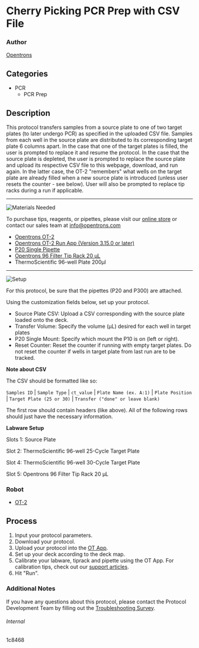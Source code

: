 # Cherry Picking PCR Prep with CSV File

### Author
[Opentrons](https://opentrons.com/)

## Categories
* PCR
	* PCR Prep

## Description
This protocol transfers samples from a source plate to one of two target plates (to later undergo PCR) as specified in the uploaded CSV file. Samples from each well in the source plate are distributed to its corresponding target plate 6 columns apart. In the case that one of the target plates is filled, the user is prompted to replace it and resume the protocol. In the case that the source plate is depleted, the user is prompted to replace the source plate and upload its respective CSV file to this webpage, download, and run again. In the latter case, the OT-2 "remembers" what wells on the target plate are already filled when a new source plate is introduced (unless user resets the counter - see below). User will also be prompted to replace tip racks during a run if applicable.

---
![Materials Needed](https://s3.amazonaws.com/opentrons-protocol-library-website/custom-README-images/001-General+Headings/materials.png)

To purchase tips, reagents, or pipettes, please visit our [online store](https://shop.opentrons.com/) or contact our sales team at [info@opentrons.com](mailto:info@opentrons.com)

* [Opentrons OT-2](https://shop.opentrons.com/collections/ot-2-robot/products/ot-2)
* [Opentrons OT-2 Run App (Version 3.15.0 or later)](https://opentrons.com/ot-app/)
* [P20 Single Pipette](https://shop.opentrons.com/collections/ot-2-robot/products/single-channel-electronic-pipette)
* [Opentrons 96 Filter Tip Rack 20 µL](https://labware.opentrons.com/opentrons_96_filtertiprack_20ul?category=tipRack)
* ThermoScientific 96-well Plate 200µl






---
![Setup](https://s3.amazonaws.com/opentrons-protocol-library-website/custom-README-images/001-General+Headings/Setup.png)

For this protocol, be sure that the pipettes (P20 and P300) are attached.

Using the customization fields below, set up your protocol.
* Source Plate CSV: Upload a CSV corresponding with the source plate loaded onto the deck.
* Transfer Volume: Specify the volume (µL) desired for each well in target plates
* P20 Single Mount: Specify which mount the P10 is on (left or right).
* Reset Counter: Reset the counter if running with empty target plates. Do not reset the counter if wells in target plate from last run are to be tracked.

**Note about CSV**

The CSV should be formatted like so:

`Samples ID` | `Sample Type` | `ct_value` | `Plate Name (ex. A:1)` | `Plate Position` | `Target Plate (25 or 30)` | `Transfer ("done" or leave blank)`

The first row should contain headers (like above). All of the following rows should just have the necessary information.

**Labware Setup**

Slots 1: Source Plate

Slot 2: ThermoScientific 96-well 25-Cycle Target Plate

Slot 4: ThermoScientific 96-well 30-Cycle Target Plate

Slot 5: Opentrons 96 Filter Tip Rack 20 µL


### Robot
* [OT-2](https://opentrons.com/ot-2)

## Process

1. Input your protocol parameters.
2. Download your protocol.
3. Upload your protocol into the [OT App](https://opentrons.com/ot-app).
4. Set up your deck according to the deck map.
5. Calibrate your labware, tiprack and pipette using the OT App. For calibration tips, check out our [support articles](https://support.opentrons.com/en/collections/1559720-guide-for-getting-started-with-the-ot-2).
6. Hit "Run".

### Additional Notes
If you have any questions about this protocol, please contact the Protocol Development Team by filling out the [Troubleshooting Survey](https://protocol-troubleshooting.paperform.co/).

###### Internal
1c8468
